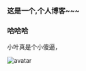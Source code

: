 ### 这是一个,个人博客~~~

### 哈哈哈
小叶真是个小傻逼，

[csdn]: http://imgtech.gmw.cn/attachement/jpg/site2/20111223/f04da22d7ba7105e1d7507.jpg "这是CSDN的图标"



![avatar](http://baidu.com/pic/doge.png)


